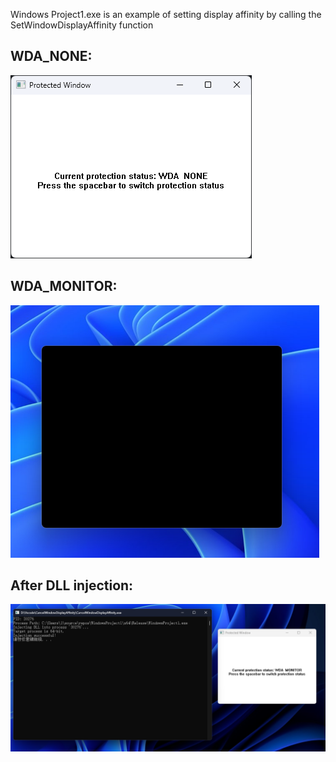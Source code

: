 Windows Project1.exe is an example of setting display affinity by calling the SetWindowDisplayAffinity function

## WDA_NONE:
![](example/WDA_NONE.png)

## WDA_MONITOR:
![](example/WDA_MONITOR.png)

## After DLL injection:
![](example/inject.png)
